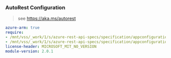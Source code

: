 ### AutoRest Configuration

> see https://aka.ms/autorest

``` yaml
azure-arm: true
require:
- /mnt/vss/_work/1/s/azure-rest-api-specs/specification/appconfiguration/resource-manager/readme.md
- /mnt/vss/_work/1/s/azure-rest-api-specs/specification/appconfiguration/resource-manager/readme.go.md
license-header: MICROSOFT_MIT_NO_VERSION
module-version: 2.0.1
```